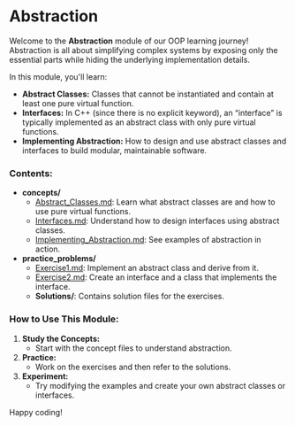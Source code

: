 # Abstraction

Welcome to the **Abstraction** module of our OOP learning journey! Abstraction is all about simplifying complex systems by exposing only the essential parts while hiding the underlying implementation details.

In this module, you'll learn:
- **Abstract Classes:** Classes that cannot be instantiated and contain at least one pure virtual function.
- **Interfaces:** In C++ (since there is no explicit keyword), an “interface” is typically implemented as an abstract class with only pure virtual functions.
- **Implementing Abstraction:** How to design and use abstract classes and interfaces to build modular, maintainable software.

### Contents:

- **concepts/**
  - [Abstract_Classes.md](concepts/Abstract_Classes.md): Learn what abstract classes are and how to use pure virtual functions.
  - [Interfaces.md](concepts/Interfaces.md): Understand how to design interfaces using abstract classes.
  - [Implementing_Abstraction.md](concepts/Implementing_Abstraction.md): See examples of abstraction in action.
- **practice_problems/**
  - [Exercise1.md](practice_problems/Exercise1.md): Implement an abstract class and derive from it.
  - [Exercise2.md](practice_problems/Exercise2.md): Create an interface and a class that implements the interface.
  - **Solutions/**: Contains solution files for the exercises.

### How to Use This Module:

1. **Study the Concepts:**
   - Start with the concept files to understand abstraction.
2. **Practice:**
   - Work on the exercises and then refer to the solutions.
3. **Experiment:**
   - Try modifying the examples and create your own abstract classes or interfaces.

Happy coding!
